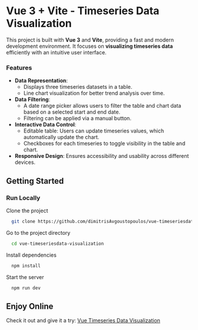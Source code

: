 # Vue 3 + Vite - Timeseries Data Visualization  

This project is built with **Vue 3** and **Vite**, providing a fast and modern development environment. It focuses on **visualizing timeseries data** efficiently with an intuitive user interface.  

### Features    
- **Data Representation**:  
  - Displays three timeseries datasets in a table.  
  - Line chart visualization for better trend analysis over time.  
- **Data Filtering**:  
  - A date range picker allows users to filter the table and chart data based on a selected start and end date.  
  - Filtering can be applied via a manual button.
- **Interactive Data Control**:  
  - Editable table: Users can update timeseries values, which automatically update the chart.    
  - Checkboxes for each timeseries to toggle visibility in the table and chart.
- **Responsive Design**: Ensures accessibility and usability across different devices.   

## Getting Started  

### Run Locally  

Clone the project

```bash
  git clone https://github.com/dimitrisAvgoustopoulos/vue-timeseriesdata-visualization.git
```

Go to the project directory

```bash
  cd vue-timeseriesdata-visualization
```

Install dependencies

```bash
  npm install
```

Start the server

```bash
  npm run dev
```


## Enjoy Online

Check it out and give it a try: [Vue Timeseries Data Visualization](https://vue-timeseriesdata-visualization-cobm.vercel.app/)
